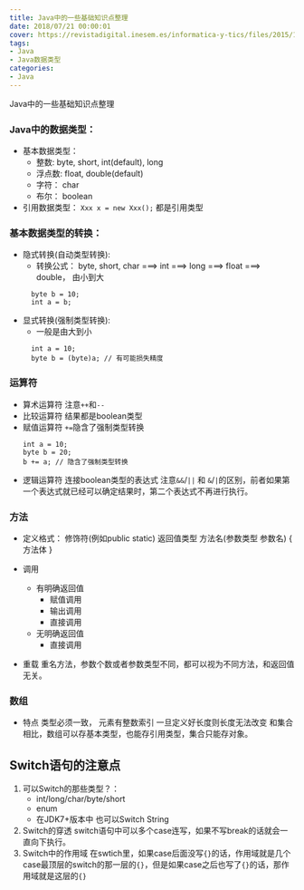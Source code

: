 ```yaml
---
title: Java中的一些基础知识点整理
date: 2018/07/21 00:00:01
cover: https://revistadigital.inesem.es/informatica-y-tics/files/2015/10/inesem-java-1024x768.jpg
tags: 
- Java
- Java数据类型
categories: 
- Java
---
```

Java中的一些基础知识点整理
<!--more-->

### Java中的数据类型：
- 基本数据类型：
    - 整数: byte, short, int(default), long
    - 浮点数: float, double(default)
    - 字符： char
    - 布尔： boolean 
- 引用数据类型：
    `Xxx x = new Xxx();` 都是引用类型

### 基本数据类型的转换：

- 隐式转换(自动类型转换):
    - 转换公式： byte, short, char ===> int ===> long ===> float ===> double， 由小到大
    ```
      byte b = 10;
      int a = b;
    ```
- 显式转换(强制类型转换):
    - 一般是由大到小
    ```
      int a = 10;
      byte b = (byte)a; // 有可能损失精度
    ```


### 运算符

- 算术运算符
    注意`++`和`--`
- 比较运算符
结果都是boolean类型
- 赋值运算符
`+=`隐含了强制类型转换
    ```
    int a = 10;
    byte b = 20;
    b += a; // 隐含了强制类型转换
    ```
- 逻辑运算符
连接boolean类型的表达式
注意`&&`/`||` 和 `&`/`|`的区别，前者如果第一个表达式就已经可以确定结果时，第二个表达式不再进行执行。

### 方法
- 定义格式：
修饰符(例如public static)   返回值类型    方法名(参数类型  参数名) { 方法体 }
- 调用
    - 有明确返回值
        - 赋值调用
        - 输出调用
        - 直接调用
    - 无明确返回值
        - 直接调用

- 重载
重名方法，参数个数或者参数类型不同，都可以视为不同方法，和返回值无关。

### 数组
- 特点
   类型必须一致，
    元素有整数索引
    一旦定义好长度则长度无法改变
    和集合相比，数组可以存基本类型，也能存引用类型，集合只能存对象。

## Switch语句的注意点
1. 可以Switch的那些类型？：
    - int/long/char/byte/short
    -  enum
    - 在JDK7+版本中 也可以Switch String
2. Switch的穿透
switch语句中可以多个case连写，如果不写break的话就会一直向下执行。
3. Switch中的作用域
在swtich里，如果case后面没写`{}`的话，作用域就是几个case最顶层的switch的那一层的`{}`，但是如果case之后也写了`{}`的话，那作用域就是这层的`{}`
